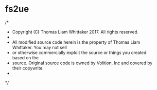# fs2ue

/*
* Copyright (C) Thomas Liam Whittaker 2017.  All rights reserved.
*
* All modified source code herein is the property of Thomas Liam Whittaker. You may not sell
* or otherwise commercially exploit the source or things you created based on the
* source. Original source code is owned by Volition, Inc and covered by their copywrite.
*
*/
